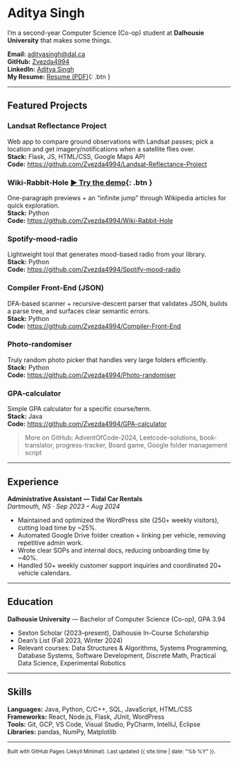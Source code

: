 # Aditya Singh

I’m a second-year Computer Science (Co-op) student at **Dalhousie University** that makes some things.

**Email:** [adityasingh@dal.ca](mailto:adityasingh@dal.ca)  
**GitHub:** [Zvezda4994](https://github.com/Zvezda4994)  
**LinkedIn:** [Aditya Singh](https://www.linkedin.com/in/aditya-singh-642449253/)  
**My Resume:** [Resume (PDF)](/assets/Aditya_Singh_Resume.pdf){: .btn }


---

## Featured Projects

### Landsat Reflectance Project
Web app to compare ground observations with Landsat passes; pick a location and get imagery/notifications when a satellite flies over.  
**Stack:** Flask, JS, HTML/CSS, Google Maps API  
**Code:** https://github.com/Zvezda4994/Landsat-Reflectance-Project

### Wiki-Rabbit-Hole [▶ Try the demo](https://wikirabbithole.streamlit.app/?embed=true){: .btn }
One-paragraph previews + an “infinite jump” through Wikipedia articles for quick exploration.  
**Stack:** Python  
**Code:** https://github.com/Zvezda4994/Wiki-Rabbit-Hole

### Spotify-mood-radio
Lightweight tool that generates mood-based radio from your library.  
**Stack:** Python  
**Code:** https://github.com/Zvezda4994/Spotify-mood-radio

### Compiler Front-End (JSON)
DFA-based scanner + recursive-descent parser that validates JSON, builds a parse tree, and surfaces clear semantic errors.  
**Stack:** Python  
**Code:** https://github.com/Zvezda4994/Compiler-Front-End

### Photo-randomiser
Truly random photo picker that handles very large folders efficiently.  
**Stack:** Python  
**Code:** https://github.com/Zvezda4994/Photo-randomiser

### GPA-calculator
Simple GPA calculator for a specific course/term.  
**Stack:** Java  
**Code:** https://github.com/Zvezda4994/GPA-calculator


> More on GitHub: AdventOfCode-2024, Leetcode-solutions, book-translator, progress-tracker, Board game, Google folder management script

---

## Experience

**Administrative Assistant — Tidal Car Rentals**  
_Dartmouth, NS · Sep 2023 – Aug 2024_  
- Maintained and optimized the WordPress site (250+ weekly visitors), cutting load time by ~25%.  
- Automated Google Drive folder creation + linking per vehicle, removing repetitive admin work.  
- Wrote clear SOPs and internal docs, reducing onboarding time by ~40%.  
- Handled 50+ weekly customer support inquiries and coordinated 20+ vehicle calendars.

---

## Education

**Dalhousie University** — Bachelor of Computer Science (Co-op), GPA 3.94  
- Sexton Scholar (2023–present), Dalhousie In-Course Scholarship  
- Dean’s List (Fall 2023, Winter 2024)  
- Relevant courses: Data Structures & Algorithms, Systems Programming, Database Systems,
  Software Development, Discrete Math, Practical Data Science, Experimental Robotics

---

## Skills

**Languages:** Java, Python, C/C++, SQL, JavaScript, HTML/CSS  
**Frameworks:** React, Node.js, Flask, JUnit, WordPress  
**Tools:** Git, GCP, VS Code, Visual Studio, PyCharm, IntelliJ, Eclipse  
**Libraries:** pandas, NumPy, Matplotlib

---

<sub>Built with GitHub Pages (Jekyll Minimal). Last updated {{ site.time | date: "%b %Y" }}.</sub>
